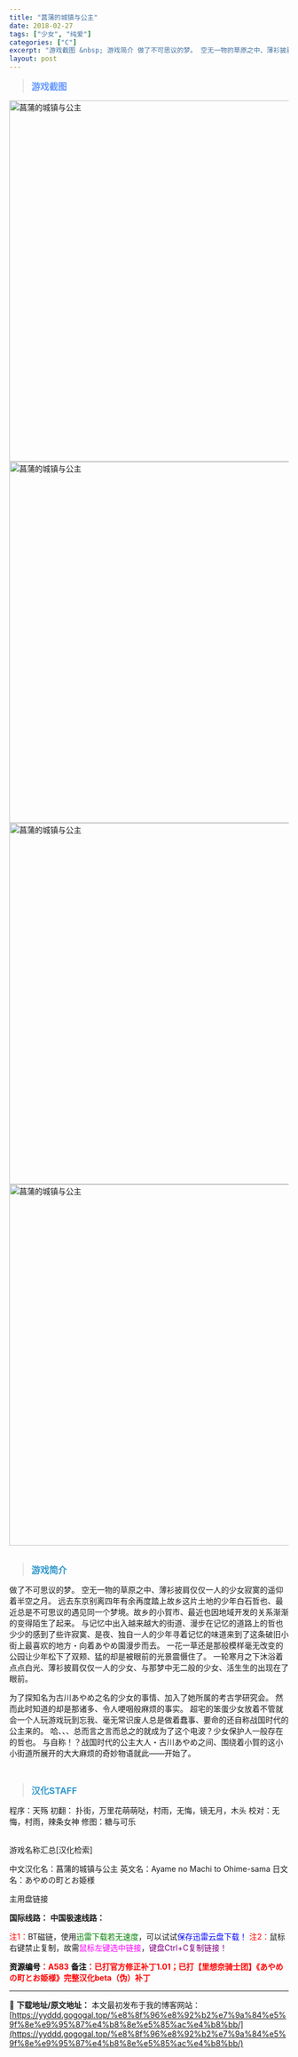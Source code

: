 ```yaml
---
title: "菖蒲的城镇与公主"
date: 2018-02-27
tags: ["少女", "纯爱"]
categories: ["C"]
excerpt: "游戏截图 &nbsp; 游戏简介 做了不可思议的梦。 空无一物的草原之中、薄衫披肩仅仅一人的少女寂寞的遥仰着半空之月。 远去东京别离四年有余再度踏上故乡这片土地的少年白石哲也、最近总是不可思议的遇见同一个梦境。故乡的小賀市、最近也因地域开发的关系渐渐的变得陌生了起来。 与记忆中出入越来越大的街道、漫&hellip;"
layout: post
---
```


<div>
<blockquote><b><span style="font-size: 12pt; color: #6699ff;">游戏截图</span></b></blockquote>
<div><img title="点击放大" src="https://yyddd.gogogal.top/wp-content/uploads/2025/04/20250429_6810e6cd7b0dc.webp" alt="菖蒲的城镇与公主" width="650" /></div>
<div><img title="点击放大" src="https://yyddd.gogogal.top/wp-content/uploads/2025/04/20250429_6810e6cf44c89.webp" alt="菖蒲的城镇与公主" width="650" /></div>
<div><img title="点击放大" src="https://yyddd.gogogal.top/wp-content/uploads/2025/04/20250429_6810e6d0d859e.webp" alt="菖蒲的城镇与公主" width="650" /></div>
<div><img title="点击放大" src="https://yyddd.gogogal.top/wp-content/uploads/2025/04/20250429_6810e6d2bf78f.webp" alt="菖蒲的城镇与公主" width="650" /></div>
&nbsp;
<blockquote><b><span style="font-size: 12pt; color: #3399cc;">游戏简介</span></b></blockquote>
<div>做了不可思议的梦。
空无一物的草原之中、薄衫披肩仅仅一人的少女寂寞的遥仰着半空之月。
远去东京别离四年有余再度踏上故乡这片土地的少年白石哲也、最近总是不可思议的遇见同一个梦境。故乡的小賀市、最近也因地域开发的关系渐渐的变得陌生了起来。
与记忆中出入越来越大的街道、漫步在记忆的道路上的哲也少少的感到了些许寂寞、是夜、独自一人的少年寻着记忆的味道来到了这条破旧小街上最喜欢的地方・向着あやめ園漫步而去。
一花一草还是那般模样毫无改变的公园让少年松下了双颊、猛的却是被眼前的光景震慑住了。
一轮寒月之下沐浴着点点白光、薄衫披肩仅仅一人的少女、与那梦中无二般的少女、活生生的出现在了眼前。

为了探知名为古川あやめ之名的少女的事情、加入了她所属的考古学研究会。
然而此时知道的却是那诸多、令人哽咽般麻烦的事实。
超宅的笨蛋少女放着不管就会一个人玩游戏玩到忘我、毫无常识废人总是做着蠢事、要命的还自称战国时代的公主来的。
哈、、、总而言之言而总之的就成为了这个电波？少女保护人一般存在的哲也。
与自称！？战国时代的公主大人・古川あやめ之间、围绕着小賀的这小小街道所展开的大大麻烦的奇妙物语就此——开始了。

</div>
&nbsp;
<blockquote><b><span style="font-size: 12pt; color: #3399cc;">汉化STAFF</span></b></blockquote>
<div>程序：天殇
初翻： 扑街，万里花萌萌哒，村雨，无悔，镜无月，木头
校对：无悔，村雨，辣条女神
修图：糖与可乐</div>
&nbsp;

游戏名称汇总[汉化检索]

中文汉化名：菖蒲的城镇与公主
英文名：Ayame no Machi to Ohime-sama
日文名：あやめの町とお姫様

</div>
<div class="panel panel-primary">
<div class="panel-heading">主用盘链接</div>
<div class="panel-body">

<b>国际线路：</b>
<b>中国极速线路：</b>


<span style="color: #ff0000;">注1：</span>BT磁链，使用<span style="color: #008000;">迅雷下载若无速度</span>，可以试试<span style="color: #0000ff;">保存迅雷云盘下载！</span>
<span style="color: #ff0000;">注2：</span>鼠标右键禁止复制，故需<span style="color: #ff00ff;">鼠标左键选中链接</span>，<span style="color: #800080;">键盘Ctrl+C复制链接！</span>

</div>
<div class="panel-footer"><span style="color: #ff0000;"><b><span style="color: #000000;">资源编号</span>：A583</b></span>
<span style="color: #ff0000;"><b><span style="color: #000000;">备注</span>：已打官方修正补丁1.01；已打【里想奈骑士团】《あやめの町とお姫様》完整汉化beta（伪）补丁</b></span></div>
</div>

---
📖 **下载地址/原文地址：** 本文最初发布于我的博客网站：[https://yyddd.gogogal.top/%e8%8f%96%e8%92%b2%e7%9a%84%e5%9f%8e%e9%95%87%e4%b8%8e%e5%85%ac%e4%b8%bb/](https://yyddd.gogogal.top/%e8%8f%96%e8%92%b2%e7%9a%84%e5%9f%8e%e9%95%87%e4%b8%8e%e5%85%ac%e4%b8%bb/)
